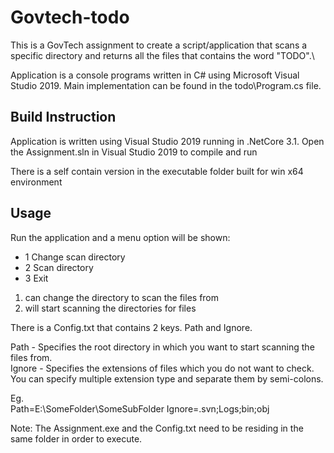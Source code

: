 # Govtech-todo

This is a GovTech assignment to create a script/application that scans a specific directory and returns all the files that contains the word "TODO".\

Application is a console programs written in C# using Microsoft Visual Studio 2019. Main implementation can be found in the todo\Program.cs file.

## Build Instruction
Application is written using Visual Studio 2019 running in .NetCore 3.1.
Open the Assignment.sln in Visual Studio 2019 to compile and run

There is a self contain version in the executable folder built for win x64 environment

## Usage
Run the application and a menu option will be shown:
 - 1 Change scan directory
 - 2 Scan directory
 - 3 Exit
 
1. can change the directory to scan the files from
2. will start scanning the directories for files

There is a Config.txt that contains 2 keys. Path and Ignore.

Path - Specifies the root directory in which you want to start scanning the files from.\
Ignore - Specifies the extensions of files which you do not want to check. You can specify multiple extension type and separate them by semi-colons.

Eg. \
﻿Path=E:\\SomeFolder\SomeSubFolder
Ignore=.svn;Logs;bin;obj

Note: The Assignment.exe and the Config.txt need to be residing in the same folder in order to execute.
